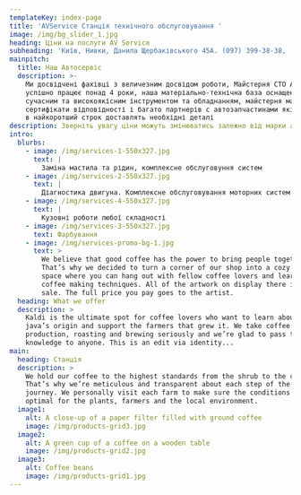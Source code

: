 ```yaml
---
templateKey: index-page
title: 'AVService Станція технічного обслуговування '
image: /img/bg_slider_1.jpg
heading: Ціни на послуги AV Service
subheading: 'Київ, Нивки, Данила Щербаківського 45А. (097) 399-38-38, (063) 335-38-38'
mainpitch:
  title: Наш Автосервіс
  description: >-
    Ми досвідчені фахівці з величезним досвідом роботи, Майстерня СТО AV Service
    успішно працює понад 4 роки, наша матеріально-технічна база оснащена
    сучасним та високоякісним інструментом та обладнанням, майстерня має всі
    сертифікати відповідності і багато партнерів с автозапчастинами які швидко і
    в найкоротший строк доставлять необхідні деталі 
description: Зверніть увагу ціни можуть змінюватись залежно від марки авто*
intro:
  blurbs:
    - image: /img/services-1-550x327.jpg
      text: |
        Заміна мастила та рідин, комплексне обслуговуння систем
    - image: /img/services-2-550x327.jpg
      text: |
        Діагностика двигуна. Комплексне обслуговування моторних систем
    - image: /img/services-4-550x327.jpg
      text: |
        Кузовні роботи любої складності
    - image: /img/services-3-550x327.jpg
      text: Фарбування
    - image: /img/services-promo-bg-1.jpg
      text: >
        We believe that good coffee has the power to bring people together.
        That’s why we decided to turn a corner of our shop into a cozy meeting
        space where you can hang out with fellow coffee lovers and learn about
        coffee making techniques. All of the artwork on display there is for
        sale. The full price you pay goes to the artist.
  heading: What we offer
  description: >
    Kaldi is the ultimate spot for coffee lovers who want to learn about their
    java’s origin and support the farmers that grew it. We take coffee
    production, roasting and brewing seriously and we’re glad to pass that
    knowledge to anyone. This is an edit via identity...
main:
  heading: Станція
  description: >
    We hold our coffee to the highest standards from the shrub to the cup.
    That’s why we’re meticulous and transparent about each step of the coffee’s
    journey. We personally visit each farm to make sure the conditions are
    optimal for the plants, farmers and the local environment.
  image1:
    alt: A close-up of a paper filter filled with ground coffee
    image: /img/products-grid3.jpg
  image2:
    alt: A green cup of a coffee on a wooden table
    image: /img/products-grid2.jpg
  image3:
    alt: Coffee beans
    image: /img/products-grid1.jpg
---
```


